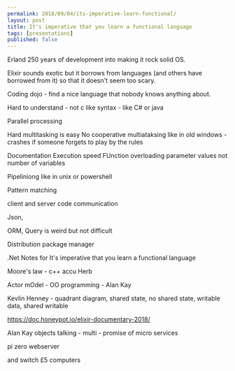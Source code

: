 ```yaml
---
permalink: 2018/09/04/its-imperative-learn-functional/
layout: post
title: It's imperative that you learn a functional language
tags: [presentations]
published: false
---
```


Erland 250 years of development into making it rock solid OS.

Elixir sounds exotic but it borrows from languages (and others have borrowed from it) so that
it doesn't seem too scary.

Coding dojo - find a nice language that nobody knows anything about.

Hard to understand - not c like syntax - like C# or java

Parallel processing

Hard multitasking is easy
No cooperative multiataksing like in old windows - crashes if someone forgets to play by the rules

Documentation
Execution speed
FUnction overloading
parameter values not number of variables

Pipeliniong like in unix or powershell

Pattern matching

client and server code communication

Json,

ORM, Query is weird but not difficult

Distribution package manager

.Net
Notes for
It's imperative that you learn a functional language

Moore's law - c++ accu Herb

Actor mOdel - OO programming - Alan Kay

Kevlin Henney - quadrant diagram, shared state, no shared state, writable data,
shared writable

https://doc.honeypot.io/elixir-documentary-2018/

Alan Kay objects talking - multi - promise of micro services

pi zero webserver

and switch £5 computers

